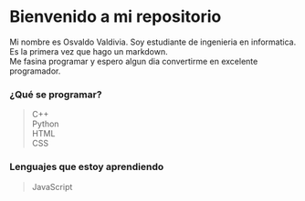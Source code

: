 # Bienvenido a mi repositorio
Mi nombre es Osvaldo Valdivia. Soy estudiante de ingenieria en informatica.  
Es la primera vez que hago un markdown.   
Me fasina programar y espero algun dia convertirme en excelente programador.  

### ¿Qué se programar?
>C++  
>Python  
>HTML  
>CSS

### Lenguajes que estoy aprendiendo
>JavaScript
